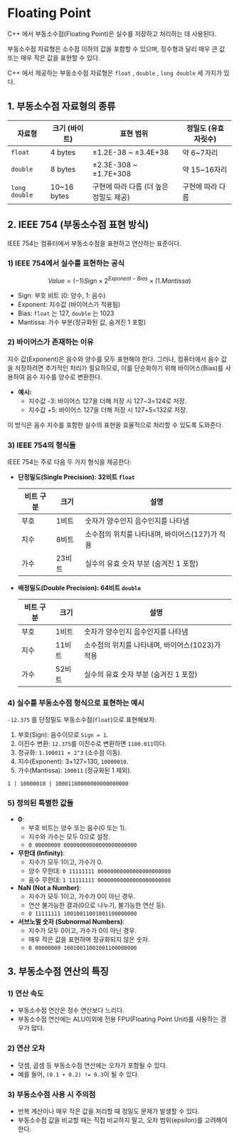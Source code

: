 # Floating Point

C++ 에서 부동소수점(Floating Point)은 실수를 저장하고 처리하는 데 사용된다. 

부동소수점 자료형은 소수점 이하의 값을 포함할 수 있으며, 정수형과 달리 매우 큰 값 또는 매우 작은 값을 표현할 수 있다. 

C++ 에서 제공하는 부동소수점 자료형은 `float` , `double` , `long double` 세 가지가 있다.

## 1. 부동소수점 자료형의 종류

| 자료형 | 크기 (바이트) | 표현 범위 | 정밀도 (유효 자릿수) |
| --- | --- | --- | --- |
| `float` | 4 bytes | ±1.2E-38 ~ ±3.4E+38 | 약 6~7자리 |
| `double` | 8 bytes | ±2.3E-308 ~ ±1.7E+308 | 약 15~16자리 |
| `long double` | 10~16 bytes | 구현에 따라 다름 (더 높은 정밀도 제공) | 구현에 따라 다름 |

## 2. IEEE 754 (부동소수점 표현 방식)

IEEE 754는 컴퓨터에서 부동소수점을 표현하고 연산하는 표준이다. 

### 1) IEEE 754에서 실수를 표현하는 공식

$$
Value=(−1)Sign×2^{Exponent−Bias}×(1.Mantissa)
$$

- Sign: 부호 비트 (0: 양수, 1: 음수)
- Exponent: 지수값 (바이어스가 적용됨)
- Bias: `float` 는 127, `double` 는 1023
- Mantissa: 가수 부분(정규화된 값, 숨겨진 1 포함)

### 2) 바이어스가 존재하는 이유

지수 값(Exponent)은 음수와 양수를 모두 표현해야 한다. 그러나, 컴퓨터에서 음수 값을 저장하려면 추가적인 처리가 필요하므로, 이를 단순화하기 위해 바이어스(Bias)를 사용하여 음수 지수를 양수로 변환한다.

- **예시:**
    - 지수값 -3: 바이어스 127을 더해 저장 시 127−3=124로 저장.
    - 지수값 +5: 바이어스 127을 더해 저장 시 127+5=132로 저장.

이 방식은 음수 지수를 포함한 실수의 표현을 효율적으로 처리할 수 있도록 도와준다.

### 3) IEEE 754의 형식들

IEEE 754는 주로 다음 두 가지 형식을 제공한다:

- **단정밀도(Single Precision): 32비트 `float`**
    
    
    | 비트 구분 | 크기 | 설명 |
    | --- | --- | --- |
    | 부호 | 1비트 | 숫자가 양수인지 음수인지를 나타냄 |
    | 지수 | 8비트 | 소수점의 위치를 나타내며, 바이어스(127)가 적용 |
    | 가수 | 23비트 | 실수의 유효 숫자 부분 (숨겨진 1 포함) |
- **배정밀도(Double Precision): 64비트 `double`**
    
    
    | 비트 구분 | 크기 | 설명 |
    | --- | --- | --- |
    | 부호 | 1비트 | 숫자가 양수인지 음수인지를 나타냄 |
    | 지수 | 11비트 | 소수점의 위치를 나타내며, 바이어스(1023)가 적용 |
    | 가수 | 52비트 | 실수의 유효 숫자 부분 (숨겨진 1 포함) |

### 4) 실수를 부동소수점 형식으로 표현하는 예시

`-12.375` 를 단정밀도 부동소수점(`float`)으로 표현해보자.

1. 부호(Sign): 음수이므로 `Sign = 1`.
2. 이진수 변환: `12.375`를 이진수로 변환하면 `1100.011`이다.
3. 정규화: `1.100011 × 2^3` (소수점 이동).
4. 지수(Exponent): 3+127=130, `10000010`.
5. 가수(Mantissa): `100011` (정규화된 1 제외).

```
1 | 10000010 | 10001100000000000000000
```

### 5) 정의된 특별한 값들

- **0**:
    - 부호 비트는 양수 또는 음수(0 또는 1).
    - 지수와 가수는 모두 0으로 설정.
    - `0 00000000 00000000000000000000000`
- **무한대 (Infinity)**:
    - 지수가 모두 1이고, 가수가 0.
    - 양수 무한대: `0 11111111 00000000000000000000000`
    - 음수 무한대: `1 11111111 00000000000000000000000`
- **NaN (Not a Number)**:
    - 지수가 모두 1이고, 가수가 0이 아닌 경우.
    - 연산 불가능한 결과(0으로 나누기, 불가능한 연산 등).
    - `0 11111111 10010011001001100000000`
- **서브노멀 숫자 (Subnormal Numbers)**:
    - 지수가 모두 0이고, 가수가 0이 아닌 경우.
    - 매우 작은 값을 표현하며 정규화되지 않은 숫자.
    - `0 00000000 10010011001001100000000`

## 3. 부동소수점 연산의 특징

### 1) 연산 속도

- 부동소수점 연산은 정수 연산보다 느리다.
- 부동소수점 연산에는 ALU이외에 전용 FPU(Floating Point Unit)를 사용하는 경우가 많다.

### 2) 연산 오차

- 덧셈, 곱셈 등 부동소수점 연산에는 오차가 포함될 수 있다.
- 예를 들어, `(0.1 + 0.2) != 0.3`이 될 수 있다.

### 3) 부동소수점 사용 시 주의점

- 반복 계산이나 매우 작은 값을 처리할 때 정밀도 문제가 발생할 수 있다.
- 부동소수점 값을 비교할 때는 직접 비교하지 말고, 오차 범위(epsilon)를 고려해야 한다.